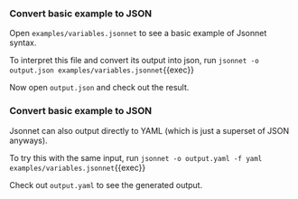 ### Convert basic example to JSON
Open `examples/variables.jsonnet` to see a basic example of Jsonnet syntax.

To interpret this file and convert its output into json, run
`jsonnet -o output.json examples/variables.jsonnet`{{exec}}

Now open `output.json` and check out the result.

### Convert basic example to JSON
Jsonnet can also output directly to YAML (which is just a superset of JSON anyways).

To try this with the same input, run
`jsonnet -o output.yaml -f yaml examples/variables.jsonnet`{{exec}}

Check out `output.yaml` to see the generated output.
